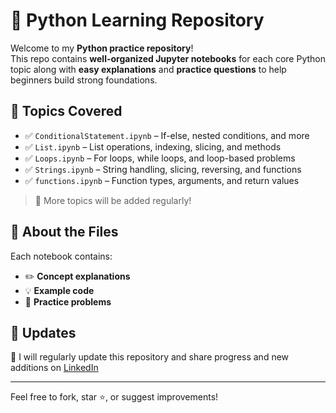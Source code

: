 # 🐍 Python Learning Repository

Welcome to my **Python practice repository**!  
This repo contains **well-organized Jupyter notebooks** for each core Python topic along with **easy explanations** and **practice questions** to help beginners build strong foundations.

## 📂 Topics Covered

- ✅ `ConditionalStatement.ipynb` – If-else, nested conditions, and more
- ✅ `List.ipynb` – List operations, indexing, slicing, and methods
- ✅ `Loops.ipynb` – For loops, while loops, and loop-based problems
- ✅ `Strings.ipynb` – String handling, slicing, reversing, and functions
- ✅ `functions.ipynb` – Function types, arguments, and return values

> 📌 More topics will be added regularly!

## 📘 About the Files
Each notebook contains:
- ✏️ **Concept explanations**
- 💡 **Example code**
- 🧠 **Practice problems**

## 📣 Updates
📢 I will regularly update this repository and share progress and new additions on [LinkedIn](https://www.linkedin.com/in/sarthak-jain1714) 

---

Feel free to fork, star ⭐, or suggest improvements!

